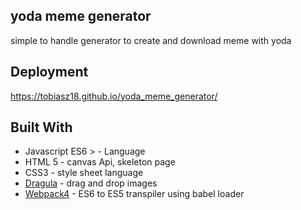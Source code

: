 ## yoda meme generator

simple to handle generator to create and download meme with yoda 

## Deployment

https://tobiasz18.github.io/yoda_meme_generator/

## Built With

* Javascript ES6 > - Language
* HTML 5 - canvas Api, skeleton page
* CSS3 - style sheet language
* [Dragula](https://bevacqua.github.io/dragula/) - drag and drop images
* [Webpack4](https://webpack.js.org/configuration/) - ES6 to ES5 transpiler using babel loader
